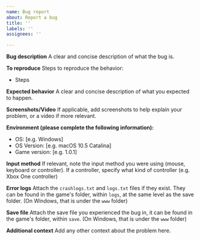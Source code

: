 ```yaml
---
name: Bug report
about: Report a bug
title: ''
labels: ''
assignees: ''

---
```


**Bug description**
A clear and concise description of what the bug is.

**To reproduce**
Steps to reproduce the behavior:
* Steps

**Expected behavior**
A clear and concise description of what you expected to happen.

**Screenshots/Video**
If applicable, add screenshots to help explain your problem, or a video if more relevant.

**Environment (please complete the following information):**
 - OS: [e.g. Windows]
-  OS Version: [e.g. macOS 10.5 Catalina]
-  Game version: [e.g. 1.0.1]

**Input method**
If relevant, note the input method you were using (mouse, keyboard or controller). If a controller, specify what kind of controller (e.g. Xbox One controller)

**Error logs**
Attach the `crashlogs.txt` and `logs.txt` files if they exist.
They can be found in the game's folder, within `logs`, at the same level as the save folder. (On Windows, that is under the `www` folder)

**Save file**
Attach the save file you experienced the bug in, it can be found in the game's folder, within `save`. (On Windows, that is under the `www` folder)

**Additional context**
Add any other context about the problem here.
